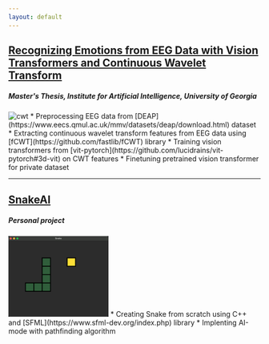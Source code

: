 ```yaml
---
layout: default
---
```


## [Recognizing Emotions from EEG Data with Vision Transformers and Continuous Wavelet Transform](https://github.com/agustin-lorenzo/emotion-recognition-thesis)
##### *Master's Thesis, Institute for Artificial Intelligence, University of Georgia*
<img src="figures/cwt.gif" alt="cwt" style="width:300px;"/>
* Preprocessing EEG data from [DEAP](https://www.eecs.qmul.ac.uk/mmv/datasets/deap/download.html) dataset
* Extracting continuous wavelet transform features from EEG data using [fCWT](https://github.com/fastlib/fCWT) library
* Training vision transformers from [vit-pytorch](https://github.com/lucidrains/vit-pytorch#3d-vit) on CWT features
* Finetuning pretrained vision transformer for private dataset

---

## [SnakeAI](https://github.com/agustin-lorenzo/snakeAI)
##### *Personal project*
<img src="figures/snake.png" alt="snake" style="width:200px;"/>
* Creating Snake from scratch using C++ and [SFML](https://www.sfml-dev.org/index.php) library
* Implenting AI-mode with pathfinding algorithm
